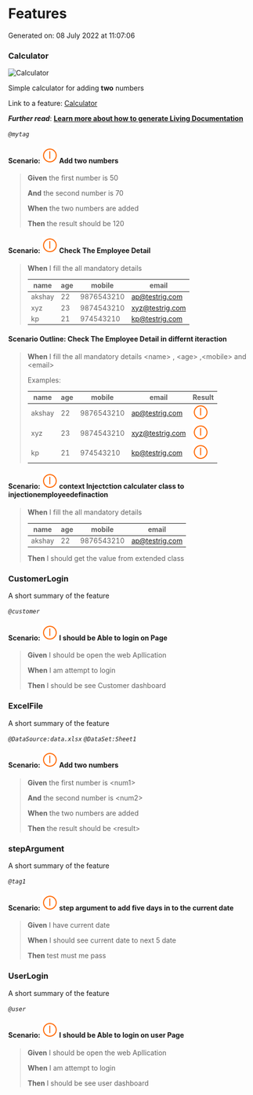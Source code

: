 # Features

Generated on: 08 July 2022 at 11:07:06

### Calculator

![Calculator](https://specflow.org/wp-content/uploads/2020/09/calculator.png)

Simple calculator for adding **two** numbers



Link to a feature: [Calculator](Demo_2Specflow_BDD/Features/Calculator.feature)

***Further read***: **[Learn more about how to generate Living Documentation](https://docs.specflow.org/projects/specflow-livingdoc/en/latest/LivingDocGenerator/Generating-Documentation.html)**

*`@mytag`*

#### Scenario: ![Inconclusive](inconclusive.png) Add two numbers
>
> **Given** the first number is 50
>
> **And** the second number is 70
>
> **When** the two numbers are added
>
> **Then** the result should be 120
>
#### Scenario: ![Inconclusive](inconclusive.png) Check The Employee Detail
>
> **When** I fill the all mandatory details
>
> | name | age | mobile | email |
> | --- | --- | --- | --- |
> | akshay | 22 | 9876543210 | ap@testrig.com |
> | xyz | 23 | 9874543210 | xyz@testrig.com |
> | kp | 21 | 974543210 | kp@testrig.com |
>
#### Scenario Outline: Check The Employee Detail in differnt iteraction
>
> **When** I fill the all mandatory details \<name\> , \<age\> ,\<mobile\> and \<email\>
>
> Examples:
>
> | name | age | mobile | email | Result |
> | --- | --- | --- | --- | --- |
> | akshay | 22 | 9876543210 | ap@testrig.com | ![Inconclusive](inconclusive.png) |
> | xyz | 23 | 9874543210 | xyz@testrig.com | ![Inconclusive](inconclusive.png) |
> | kp | 21 | 974543210 | kp@testrig.com | ![Inconclusive](inconclusive.png) |
>
#### Scenario: ![Inconclusive](inconclusive.png) context Injectction calculater class to injectionemployeedefinaction
>
> **When** I fill the all mandatory details
>
> | name | age | mobile | email |
> | --- | --- | --- | --- |
> | akshay | 22 | 9876543210 | ap@testrig.com |
>
> **Then** I should get the value  from extended class
>

### CustomerLogin

A short summary of the feature

*`@customer`*

#### Scenario: ![Inconclusive](inconclusive.png) I should be Able to login on Page
>
> **Given** I should be open the web Apllication
>
> **When** I am attempt to login
>
> **Then** I should be see Customer dashboard
>

### ExcelFile

A short summary of the feature

*`@DataSource:data.xlsx`* *`@DataSet:Sheet1`*

#### Scenario: ![Inconclusive](inconclusive.png) Add two numbers
>
> **Given** the first number is \<num1\>
>
> **And** the second number is \<num2\>
>
> **When** the two numbers are added
>
> **Then** the result should be \<result\>
>

### stepArgument

A short summary of the feature

*`@tag1`*

#### Scenario: ![Inconclusive](inconclusive.png) step argument to add five days in to the current date
>
> **Given** I have current date
>
> **When** I should see current date to next 5 date
>
> **Then** test must me pass
>

### UserLogin

A short summary of the feature

*`@user`*

#### Scenario: ![Inconclusive](inconclusive.png) I should be Able to login on user Page
>
> **Given** I should be open the web Apllication
>
> **When** I am attempt to login
>
> **Then** I should be see user dashboard
>
